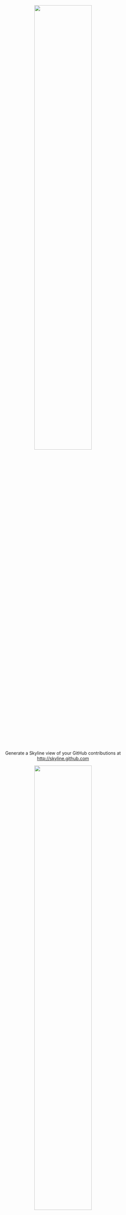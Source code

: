 <div align="center">
  <img width="60%" src="https://user-images.githubusercontent.com/121322/108665450-d0f52380-7489-11eb-832b-09b614c59f2a.gif">
  <p>Generate a Skyline view of your GitHub contributions at <a href="http://skyline.github.com">http://skyline.github.com</a></p>
  <img width="60%" src="https://slack-imgs.com/?c=1&o1=ro&url=https%3A%2F%2Fthumbs.gfycat.com%2FDefiantNeedyBrownbutterfly-size_restricted.gif">
  <p>Fix you Skyline by hacking commits / time</p>
</div>
